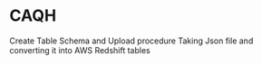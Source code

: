 # CAQH
Create Table Schema and Upload procedure
Taking Json file and converting it into AWS Redshift tables
